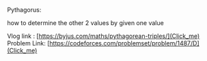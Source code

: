 Pythagorus:

  how to determine the other 2 values by given one value
  
  Vlog link : [https://byjus.com/maths/pythagorean-triples/](Click_me)
  Problem Link: [https://codeforces.com/problemset/problem/1487/D](Click_me)

